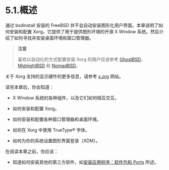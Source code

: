 # 5.1.概述

通过 bsdinstall 安装的 FreeBSD 并不会自动安装图形化用户界面。本章说明了如何安装和配置 Xorg，它提供了用于提供图形环境的开源 X Window 系统。然后介绍了如何寻找并安装桌面环境和窗口管理器。

>
> **注意**
>
>喜欢以自动化的方式配置安装 Xorg 的用户应该参考 [GhostBSD](https://ghostbsd.org/)、[MidnightBSD](https://www.midnightbsd.org/) 和 [NomadBSD](https://nomadbsd.org/)。

关于 Xorg 支持的显示硬件的更多信息，请参考 [x.org](http://www.x.org/) 网站。

读完本章后，你会知道：

 - X Window 系统的各种组件，以及它们如何相互交互。

 - 如何安装和配置 Xorg。

 - 如何安装和配置各种窗口管理器和桌面环境。

 - 如何在 Xorg 中使用 TrueType® 字体。

 - 如何为你的系统设置图形界面登录（XDM）。

在阅读本章之前，你应该：

 - 知道如何安装其他的第三方软件，如[安装应用程序：软件包和 Ports](https://docs.freebsd.org/en/books/handbook/ports/index.html#ports) 所述。
